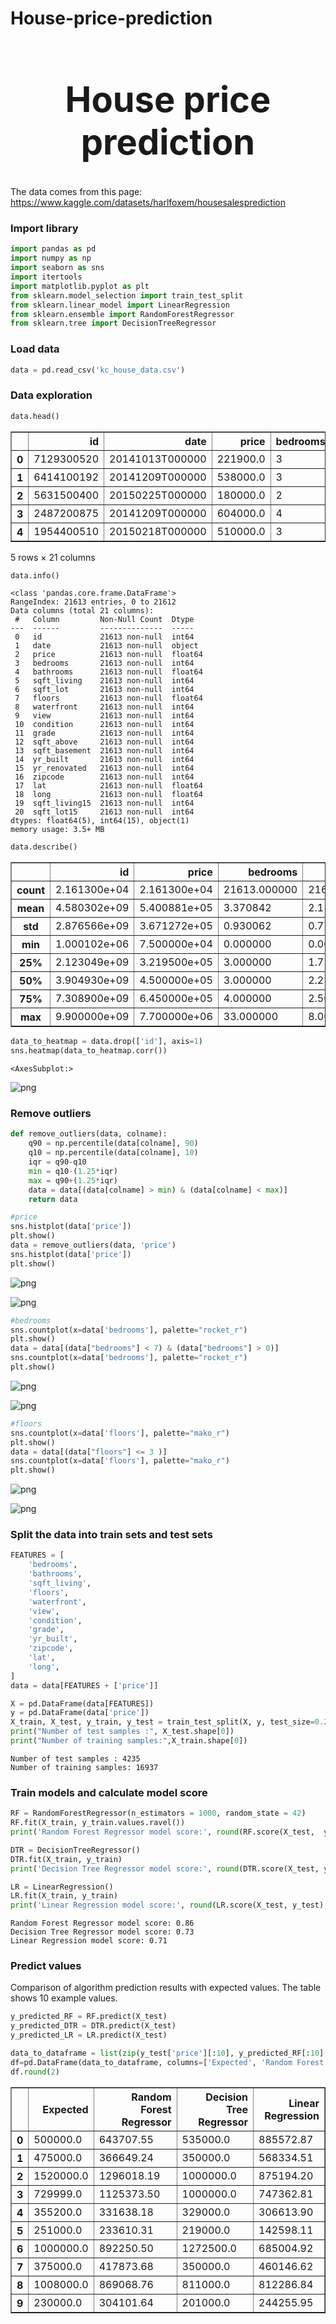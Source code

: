 # House-price-prediction<center> <h1>House price prediction</h1> </center>

The data comes from this page: https://www.kaggle.com/datasets/harlfoxem/housesalesprediction

### Import library


```python
import pandas as pd
import numpy as np
import seaborn as sns
import itertools
import matplotlib.pyplot as plt
from sklearn.model_selection import train_test_split
from sklearn.linear_model import LinearRegression
from sklearn.ensemble import RandomForestRegressor
from sklearn.tree import DecisionTreeRegressor
```

### Load data


```python
data = pd.read_csv('kc_house_data.csv')
```

### Data exploration


```python
data.head()
```




<div>
<style scoped>
    .dataframe tbody tr th:only-of-type {
        vertical-align: middle;
    }

    .dataframe tbody tr th {
        vertical-align: top;
    }

    .dataframe thead th {
        text-align: right;
    }
</style>
<table border="1" class="dataframe">
  <thead>
    <tr style="text-align: right;">
      <th></th>
      <th>id</th>
      <th>date</th>
      <th>price</th>
      <th>bedrooms</th>
      <th>bathrooms</th>
      <th>sqft_living</th>
      <th>sqft_lot</th>
      <th>floors</th>
      <th>waterfront</th>
      <th>view</th>
      <th>...</th>
      <th>grade</th>
      <th>sqft_above</th>
      <th>sqft_basement</th>
      <th>yr_built</th>
      <th>yr_renovated</th>
      <th>zipcode</th>
      <th>lat</th>
      <th>long</th>
      <th>sqft_living15</th>
      <th>sqft_lot15</th>
    </tr>
  </thead>
  <tbody>
    <tr>
      <th>0</th>
      <td>7129300520</td>
      <td>20141013T000000</td>
      <td>221900.0</td>
      <td>3</td>
      <td>1.00</td>
      <td>1180</td>
      <td>5650</td>
      <td>1.0</td>
      <td>0</td>
      <td>0</td>
      <td>...</td>
      <td>7</td>
      <td>1180</td>
      <td>0</td>
      <td>1955</td>
      <td>0</td>
      <td>98178</td>
      <td>47.5112</td>
      <td>-122.257</td>
      <td>1340</td>
      <td>5650</td>
    </tr>
    <tr>
      <th>1</th>
      <td>6414100192</td>
      <td>20141209T000000</td>
      <td>538000.0</td>
      <td>3</td>
      <td>2.25</td>
      <td>2570</td>
      <td>7242</td>
      <td>2.0</td>
      <td>0</td>
      <td>0</td>
      <td>...</td>
      <td>7</td>
      <td>2170</td>
      <td>400</td>
      <td>1951</td>
      <td>1991</td>
      <td>98125</td>
      <td>47.7210</td>
      <td>-122.319</td>
      <td>1690</td>
      <td>7639</td>
    </tr>
    <tr>
      <th>2</th>
      <td>5631500400</td>
      <td>20150225T000000</td>
      <td>180000.0</td>
      <td>2</td>
      <td>1.00</td>
      <td>770</td>
      <td>10000</td>
      <td>1.0</td>
      <td>0</td>
      <td>0</td>
      <td>...</td>
      <td>6</td>
      <td>770</td>
      <td>0</td>
      <td>1933</td>
      <td>0</td>
      <td>98028</td>
      <td>47.7379</td>
      <td>-122.233</td>
      <td>2720</td>
      <td>8062</td>
    </tr>
    <tr>
      <th>3</th>
      <td>2487200875</td>
      <td>20141209T000000</td>
      <td>604000.0</td>
      <td>4</td>
      <td>3.00</td>
      <td>1960</td>
      <td>5000</td>
      <td>1.0</td>
      <td>0</td>
      <td>0</td>
      <td>...</td>
      <td>7</td>
      <td>1050</td>
      <td>910</td>
      <td>1965</td>
      <td>0</td>
      <td>98136</td>
      <td>47.5208</td>
      <td>-122.393</td>
      <td>1360</td>
      <td>5000</td>
    </tr>
    <tr>
      <th>4</th>
      <td>1954400510</td>
      <td>20150218T000000</td>
      <td>510000.0</td>
      <td>3</td>
      <td>2.00</td>
      <td>1680</td>
      <td>8080</td>
      <td>1.0</td>
      <td>0</td>
      <td>0</td>
      <td>...</td>
      <td>8</td>
      <td>1680</td>
      <td>0</td>
      <td>1987</td>
      <td>0</td>
      <td>98074</td>
      <td>47.6168</td>
      <td>-122.045</td>
      <td>1800</td>
      <td>7503</td>
    </tr>
  </tbody>
</table>
<p>5 rows × 21 columns</p>
</div>




```python
data.info()
```

    <class 'pandas.core.frame.DataFrame'>
    RangeIndex: 21613 entries, 0 to 21612
    Data columns (total 21 columns):
     #   Column         Non-Null Count  Dtype  
    ---  ------         --------------  -----  
     0   id             21613 non-null  int64  
     1   date           21613 non-null  object 
     2   price          21613 non-null  float64
     3   bedrooms       21613 non-null  int64  
     4   bathrooms      21613 non-null  float64
     5   sqft_living    21613 non-null  int64  
     6   sqft_lot       21613 non-null  int64  
     7   floors         21613 non-null  float64
     8   waterfront     21613 non-null  int64  
     9   view           21613 non-null  int64  
     10  condition      21613 non-null  int64  
     11  grade          21613 non-null  int64  
     12  sqft_above     21613 non-null  int64  
     13  sqft_basement  21613 non-null  int64  
     14  yr_built       21613 non-null  int64  
     15  yr_renovated   21613 non-null  int64  
     16  zipcode        21613 non-null  int64  
     17  lat            21613 non-null  float64
     18  long           21613 non-null  float64
     19  sqft_living15  21613 non-null  int64  
     20  sqft_lot15     21613 non-null  int64  
    dtypes: float64(5), int64(15), object(1)
    memory usage: 3.5+ MB
    


```python
data.describe()
```




<div>
<style scoped>
    .dataframe tbody tr th:only-of-type {
        vertical-align: middle;
    }

    .dataframe tbody tr th {
        vertical-align: top;
    }

    .dataframe thead th {
        text-align: right;
    }
</style>
<table border="1" class="dataframe">
  <thead>
    <tr style="text-align: right;">
      <th></th>
      <th>id</th>
      <th>price</th>
      <th>bedrooms</th>
      <th>bathrooms</th>
      <th>sqft_living</th>
      <th>sqft_lot</th>
      <th>floors</th>
      <th>waterfront</th>
      <th>view</th>
      <th>condition</th>
      <th>grade</th>
      <th>sqft_above</th>
      <th>sqft_basement</th>
      <th>yr_built</th>
      <th>yr_renovated</th>
      <th>zipcode</th>
      <th>lat</th>
      <th>long</th>
      <th>sqft_living15</th>
      <th>sqft_lot15</th>
    </tr>
  </thead>
  <tbody>
    <tr>
      <th>count</th>
      <td>2.161300e+04</td>
      <td>2.161300e+04</td>
      <td>21613.000000</td>
      <td>21613.000000</td>
      <td>21613.000000</td>
      <td>2.161300e+04</td>
      <td>21613.000000</td>
      <td>21613.000000</td>
      <td>21613.000000</td>
      <td>21613.000000</td>
      <td>21613.000000</td>
      <td>21613.000000</td>
      <td>21613.000000</td>
      <td>21613.000000</td>
      <td>21613.000000</td>
      <td>21613.000000</td>
      <td>21613.000000</td>
      <td>21613.000000</td>
      <td>21613.000000</td>
      <td>21613.000000</td>
    </tr>
    <tr>
      <th>mean</th>
      <td>4.580302e+09</td>
      <td>5.400881e+05</td>
      <td>3.370842</td>
      <td>2.114757</td>
      <td>2079.899736</td>
      <td>1.510697e+04</td>
      <td>1.494309</td>
      <td>0.007542</td>
      <td>0.234303</td>
      <td>3.409430</td>
      <td>7.656873</td>
      <td>1788.390691</td>
      <td>291.509045</td>
      <td>1971.005136</td>
      <td>84.402258</td>
      <td>98077.939805</td>
      <td>47.560053</td>
      <td>-122.213896</td>
      <td>1986.552492</td>
      <td>12768.455652</td>
    </tr>
    <tr>
      <th>std</th>
      <td>2.876566e+09</td>
      <td>3.671272e+05</td>
      <td>0.930062</td>
      <td>0.770163</td>
      <td>918.440897</td>
      <td>4.142051e+04</td>
      <td>0.539989</td>
      <td>0.086517</td>
      <td>0.766318</td>
      <td>0.650743</td>
      <td>1.175459</td>
      <td>828.090978</td>
      <td>442.575043</td>
      <td>29.373411</td>
      <td>401.679240</td>
      <td>53.505026</td>
      <td>0.138564</td>
      <td>0.140828</td>
      <td>685.391304</td>
      <td>27304.179631</td>
    </tr>
    <tr>
      <th>min</th>
      <td>1.000102e+06</td>
      <td>7.500000e+04</td>
      <td>0.000000</td>
      <td>0.000000</td>
      <td>290.000000</td>
      <td>5.200000e+02</td>
      <td>1.000000</td>
      <td>0.000000</td>
      <td>0.000000</td>
      <td>1.000000</td>
      <td>1.000000</td>
      <td>290.000000</td>
      <td>0.000000</td>
      <td>1900.000000</td>
      <td>0.000000</td>
      <td>98001.000000</td>
      <td>47.155900</td>
      <td>-122.519000</td>
      <td>399.000000</td>
      <td>651.000000</td>
    </tr>
    <tr>
      <th>25%</th>
      <td>2.123049e+09</td>
      <td>3.219500e+05</td>
      <td>3.000000</td>
      <td>1.750000</td>
      <td>1427.000000</td>
      <td>5.040000e+03</td>
      <td>1.000000</td>
      <td>0.000000</td>
      <td>0.000000</td>
      <td>3.000000</td>
      <td>7.000000</td>
      <td>1190.000000</td>
      <td>0.000000</td>
      <td>1951.000000</td>
      <td>0.000000</td>
      <td>98033.000000</td>
      <td>47.471000</td>
      <td>-122.328000</td>
      <td>1490.000000</td>
      <td>5100.000000</td>
    </tr>
    <tr>
      <th>50%</th>
      <td>3.904930e+09</td>
      <td>4.500000e+05</td>
      <td>3.000000</td>
      <td>2.250000</td>
      <td>1910.000000</td>
      <td>7.618000e+03</td>
      <td>1.500000</td>
      <td>0.000000</td>
      <td>0.000000</td>
      <td>3.000000</td>
      <td>7.000000</td>
      <td>1560.000000</td>
      <td>0.000000</td>
      <td>1975.000000</td>
      <td>0.000000</td>
      <td>98065.000000</td>
      <td>47.571800</td>
      <td>-122.230000</td>
      <td>1840.000000</td>
      <td>7620.000000</td>
    </tr>
    <tr>
      <th>75%</th>
      <td>7.308900e+09</td>
      <td>6.450000e+05</td>
      <td>4.000000</td>
      <td>2.500000</td>
      <td>2550.000000</td>
      <td>1.068800e+04</td>
      <td>2.000000</td>
      <td>0.000000</td>
      <td>0.000000</td>
      <td>4.000000</td>
      <td>8.000000</td>
      <td>2210.000000</td>
      <td>560.000000</td>
      <td>1997.000000</td>
      <td>0.000000</td>
      <td>98118.000000</td>
      <td>47.678000</td>
      <td>-122.125000</td>
      <td>2360.000000</td>
      <td>10083.000000</td>
    </tr>
    <tr>
      <th>max</th>
      <td>9.900000e+09</td>
      <td>7.700000e+06</td>
      <td>33.000000</td>
      <td>8.000000</td>
      <td>13540.000000</td>
      <td>1.651359e+06</td>
      <td>3.500000</td>
      <td>1.000000</td>
      <td>4.000000</td>
      <td>5.000000</td>
      <td>13.000000</td>
      <td>9410.000000</td>
      <td>4820.000000</td>
      <td>2015.000000</td>
      <td>2015.000000</td>
      <td>98199.000000</td>
      <td>47.777600</td>
      <td>-121.315000</td>
      <td>6210.000000</td>
      <td>871200.000000</td>
    </tr>
  </tbody>
</table>
</div>




```python
data_to_heatmap = data.drop(['id'], axis=1)
sns.heatmap(data_to_heatmap.corr())
```




    <AxesSubplot:>




    
![png](output_10_1.png)
    


### Remove outliers


```python
def remove_outliers(data, colname):
    q90 = np.percentile(data[colname], 90)
    q10 = np.percentile(data[colname], 10)
    iqr = q90-q10
    min = q10-(1.25*iqr)
    max = q90+(1.25*iqr)
    data = data[(data[colname] > min) & (data[colname] < max)]
    return data
```


```python
#price
sns.histplot(data['price'])
plt.show()
data = remove_outliers(data, 'price')
sns.histplot(data['price'])
plt.show()
```


    
![png](output_13_0.png)
    



    
![png](output_13_1.png)
    



```python
#bedrooms
sns.countplot(x=data['bedrooms'], palette="rocket_r")
plt.show()
data = data[(data["bedrooms"] < 7) & (data["bedrooms"] > 0)]
sns.countplot(x=data['bedrooms'], palette="rocket_r")
plt.show()
```


    
![png](output_14_0.png)
    



    
![png](output_14_1.png)
    



```python
#floors
sns.countplot(x=data['floors'], palette="mako_r")
plt.show()
data = data[(data["floors"] <= 3 )]
sns.countplot(x=data['floors'], palette="mako_r")
plt.show()
```


    
![png](output_15_0.png)
    



    
![png](output_15_1.png)
    


### Split the data into train sets and test sets


```python
FEATURES = [
    'bedrooms',
    'bathrooms',
    'sqft_living',
    'floors',
    'waterfront',
    'view',
    'condition',
    'grade',
    'yr_built',
    'zipcode',
    'lat',
    'long',
]
data = data[FEATURES + ['price']]
```


```python
X = pd.DataFrame(data[FEATURES])
y = pd.DataFrame(data['price'])
X_train, X_test, y_train, y_test = train_test_split(X, y, test_size=0.2)
print("Number of test samples :", X_test.shape[0])
print("Number of training samples:",X_train.shape[0])
```

    Number of test samples : 4235
    Number of training samples: 16937
    

### Train models and calculate model score


```python
RF = RandomForestRegressor(n_estimators = 1000, random_state = 42)
RF.fit(X_train, y_train.values.ravel())
print('Random Forest Regressor model score:', round(RF.score(X_test,  y_test),2))

DTR = DecisionTreeRegressor()
DTR.fit(X_train, y_train)
print('Decision Tree Regressor model score:', round(DTR.score(X_test, y_test),2))

LR = LinearRegression()
LR.fit(X_train, y_train)
print('Linear Regression model score:', round(LR.score(X_test, y_test),2))
```

    Random Forest Regressor model score: 0.86
    Decision Tree Regressor model score: 0.73
    Linear Regression model score: 0.71
    

### Predict values

Comparison of algorithm prediction results with expected values. The table shows 10 example values.


```python
y_predicted_RF = RF.predict(X_test)
y_predicted_DTR = DTR.predict(X_test)
y_predicted_LR = LR.predict(X_test)

data_to_dataframe = list(zip(y_test['price'][:10], y_predicted_RF[:10], y_predicted_DTR[:10], list(itertools.chain(*y_predicted_LR[:10]))))
df=pd.DataFrame(data_to_dataframe, columns=['Expected', 'Random Forest Regressor', 'Decision Tree Regressor', 'Linear Regression'])
df.round(2)
```




<div>
<style scoped>
    .dataframe tbody tr th:only-of-type {
        vertical-align: middle;
    }

    .dataframe tbody tr th {
        vertical-align: top;
    }

    .dataframe thead th {
        text-align: right;
    }
</style>
<table border="1" class="dataframe">
  <thead>
    <tr style="text-align: right;">
      <th></th>
      <th>Expected</th>
      <th>Random Forest Regressor</th>
      <th>Decision Tree Regressor</th>
      <th>Linear Regression</th>
    </tr>
  </thead>
  <tbody>
    <tr>
      <th>0</th>
      <td>500000.0</td>
      <td>643707.55</td>
      <td>535000.0</td>
      <td>885572.87</td>
    </tr>
    <tr>
      <th>1</th>
      <td>475000.0</td>
      <td>366649.24</td>
      <td>350000.0</td>
      <td>568334.51</td>
    </tr>
    <tr>
      <th>2</th>
      <td>1520000.0</td>
      <td>1296018.19</td>
      <td>1000000.0</td>
      <td>875194.20</td>
    </tr>
    <tr>
      <th>3</th>
      <td>729999.0</td>
      <td>1125373.50</td>
      <td>1000000.0</td>
      <td>747362.81</td>
    </tr>
    <tr>
      <th>4</th>
      <td>355200.0</td>
      <td>331638.18</td>
      <td>329000.0</td>
      <td>306613.90</td>
    </tr>
    <tr>
      <th>5</th>
      <td>251000.0</td>
      <td>233610.31</td>
      <td>219000.0</td>
      <td>142598.11</td>
    </tr>
    <tr>
      <th>6</th>
      <td>1000000.0</td>
      <td>892250.50</td>
      <td>1272500.0</td>
      <td>685004.92</td>
    </tr>
    <tr>
      <th>7</th>
      <td>375000.0</td>
      <td>417873.68</td>
      <td>350000.0</td>
      <td>460146.62</td>
    </tr>
    <tr>
      <th>8</th>
      <td>1008000.0</td>
      <td>869068.76</td>
      <td>811000.0</td>
      <td>812286.84</td>
    </tr>
    <tr>
      <th>9</th>
      <td>230000.0</td>
      <td>304101.64</td>
      <td>201000.0</td>
      <td>244255.95</td>
    </tr>
  </tbody>
</table>
</div>


